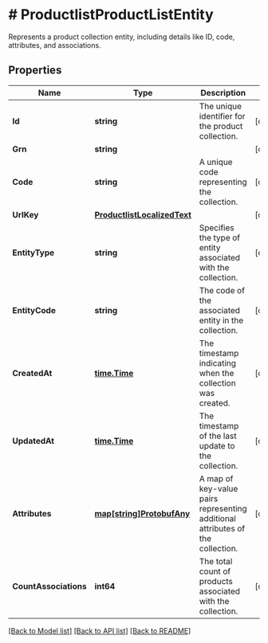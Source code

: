 # # ProductlistProductListEntity
Represents a product collection entity, including details like ID, code, attributes, and associations.

## Properties 


Name | Type | Description | Notes
------------ | ------------- | ------------- | -------------
**Id**| **string** | The unique identifier for the product collection.  | [optional]
**Grn**| **string** |   | [optional]
**Code**| **string** | A unique code representing the collection.  | [optional]
**UrlKey**| [**ProductlistLocalizedText**](ProductlistLocalizedText.md) |   | [optional]
**EntityType**| **string** | Specifies the type of entity associated with the collection.  | [optional]
**EntityCode**| **string** | The code of the associated entity in the collection.  | [optional]
**CreatedAt**| [**time.Time**](time.Time.md) | The timestamp indicating when the collection was created.  | [optional]
**UpdatedAt**| [**time.Time**](time.Time.md) | The timestamp of the last update to the collection.  | [optional]
**Attributes**| [**map[string]ProtobufAny**](ProtobufAny.md) | A map of key-value pairs representing additional attributes of the collection.  | [optional]
**CountAssociations**| **int64** | The total count of products associated with the collection.  | [optional]


[[Back to Model list]](../../README.md#models) [[Back to API list]](../../README.md#endpoints) [[Back to README]](../../README.md)

